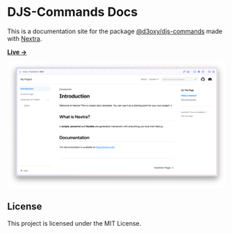 # DJS-Commands Docs

This is a documentation site for the package [@d3oxy/djs-commands](https://github.com/D3OXY/djs-commands) made with [Nextra](https://nextra.site).

[**Live →**](https://djscommands.deoxy.dev)

[![](src/assets/screenshot.png)](https://djscommands.deoxy.dev)

## License

This project is licensed under the MIT License.
